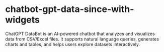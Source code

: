 # chatbot-gpt-data-since-with-widgets
ChatGPT DataBot is an AI-powered chatbot that analyzes and visualizes data from CSV/Excel files. It supports natural language queries, generates charts and tables, and helps users explore datasets interactively.
